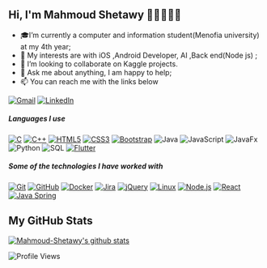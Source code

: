 

<!--
**Mahmoud-Shetawy/Mahmoud-Shetawy** is a ✨ _special_ ✨ repository because its `README.md` (this file) appears on your GitHub profile.-->

## Hi, I'm Mahmoud Shetawy 👋🏼👨🏻‍💻

- 🎓I’m currently a computer and information student(Menofia university) at my 4th year; 
- 🤔 My interests are with iOS ,Android Developer, AI ,Back end(Node js)  ;
- 👯 I’m looking to collaborate on Kaggle projects.
- 💬 Ask me about anything, I am happy to help;
- :mailbox: You can reach me with the links below


[![Gmail](https://img.shields.io/badge/-GMAIL-D14836?style=for-the-badge&logo=gmail&logoColor=white)](mailto:mahmoudshetawy231@gmail.com)
[![LinkedIn](https://img.shields.io/badge/-LINKEDIN-0077B5?style=for-the-badge&logo=linkedin&logoColor=white)](https://www.linkedin.com/in/mahmoud-shetawy-337349198)

##### Languages I use

[![C](https://img.shields.io/badge/-C-000000?style=flat&logo=c)](https://github.com/Mahmoud-Shetawy)
[![C++](https://img.shields.io/badge/-C++-000000?style=flat&logo=c%2B%2B)](https://github.com/Mahmoud-Shetawy)
[![HTML5](https://img.shields.io/badge/-HTML5-000000?style=flat&logo=html5)](https://github.com/Mahmoud-Shetawy)
[![CSS3](https://img.shields.io/badge/-CSS3-1572B6?style=flat-square&logo=css3&link=https://github.com/Mahmoud-Shetawy)](https://github.com/Mahmoud-Shetawy)
[![Bootstrap](https://img.shields.io/badge/-Bootstrap-563D7C?style=flat-square&logo=bootstrap&link=https://github.com/Mahmoud-Shetawy)](https://github.com/Mahmoud-Shetawy)
![Java](https://img.shields.io/badge/-Java-000000?style=flat&logo=java)
![JavaScript](https://img.shields.io/badge/-JavaScript-000000?style=flat&logo=javascript)
![JavaFx](https://img.shields.io/badge/-JavaFx-000000?style=flat&logo=javafx)
![Python](https://img.shields.io/badge/-Python-000000?style=flat&logo=python)
![SQL](https://img.shields.io/badge/-SQL-000000?style=flat&logo=postgresql)
[![Flutter](https://img.shields.io/badge/-Flutter-02569B?style=flat-square&logo=flutter&link=https://github.com/Mahmoud-Shetawy)](https://github.com/Mahmoud-Shetawy)


##### Some of the technologies I have worked with

[![Git](https://img.shields.io/badge/-Git-222222?style=flat&logo=git&logoColor=F05032)](https://github.com/Mahmoud-Shetawy)
[![GitHub](https://img.shields.io/badge/-GitHub-222222?style=flat&logo=github&logoColor=181717)](https://github.com/Mahmoud-Shetawy)
[![Docker](https://img.shields.io/badge/-Docker-black?style=flat-square&logo=docker&link=https://github.com/Mahmoud-Shetawy)](https://github.com/Mahmoud-Shetawy)
[![Jira](https://img.shields.io/badge/-Jira-222222?style=flat&logo=jira-software&logoColor=white&logoColor=0052CC)](https://github.com/Mahmoud-Shetawy)
[![jQuery](https://img.shields.io/badge/-jQuery-222222?style=flat&logo=jQuery&logoColor=0769AD)](https://github.com/Mahmoud-Shetawy)
[![Linux](https://img.shields.io/badge/-Linux-222222?style=flat&logo=linux&logoColor=FCC624)](https://github.com/Mahmoud-Shetawy)
[![Node.js](https://img.shields.io/badge/-Node.js-222222?style=flat&logo=node.js&logoColor=339933)](https://github.com/Mahmoud-Shetawy)
[![React](https://img.shields.io/badge/-React-222222?style=flat&logo=React&logoColor=61DAFB)](https://github.com/Mahmoud-Shetawy)
[![Java Spring](https://img.shields.io/badge/-Spring-222222?style=flat&logo=spring&logoColor=6DB33F)](https://github.com/Mahmoud-Shetawy)

## My GitHub Stats
[![Mahmoud-Shetawy's github stats](https://github-readme-stats.vercel.app/api?username=Mahmoud-Shetawy&show_icons=true&title_color=fff&icon_color=79ff97&text_color=9f9f9f&bg_color=151515)](https://github.com/Mahmoud-Shetawy)

![Profile Views](https://komarev.com/ghpvc/?username=Mahmoud-Shetawy&color=blue)



